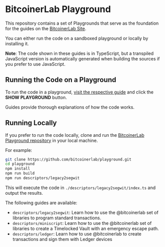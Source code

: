 # BitcoinerLab Playground

This repository contains a set of Playgrounds that serve as the foundation for the guides on the [BitcoinerLab Site](https://bitcoinerlab.com/guides).

You can either run the code on a sandboxed playground or locally by installing it.

**Note**: The code shown in these guides is in TypeScript, but a transpiled JavaScript version is automatically generated when building the sources if you prefer to use JavaScript.

## Running the Code on a Playground

To run the code in a playground, [visit the respective guide](https://bitcoinerlab.com/guides) and click the **SHOW PLAYGROUND** button.

Guides provide thorough explanations of how the code works.


## Running Locally

If you prefer to run the code locally, clone and run the [BitcoinerLab Playground repository](https://github.com/bitcoinerlab/playground) in your local machine.


For example:

```bash
git clone https://github.com/bitcoinerlab/playground.git
cd playground
npm install
npm run build
npm run descriptors/legacy2segwit
```

This will execute the code in `./descriptors/legacy2segwit/index.ts` and output the results.

The following guides are available:

- `descriptors/legacy2segwit`: Learn how to use the @bitcoinerlab set of libraries to program standard transactions.
- `descriptors/miniscript`: Learn how to use the @bitcoinerlab set of libraries to create a Timelocked Vault with an emergency escape path.
- `descriptors/ledger`: Learn how to use @bitcoinerlab to create transactions and sign them with Ledger devices
